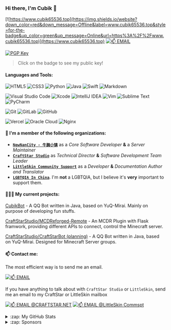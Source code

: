 ### Hi there, I'm Cubik 👋

[![https://www.cubik65536.top](https://img.shields.io/website?down_color=red&down_message=Offline&label=www.cubik65536.top&style=for-the-badge&up_color=green&up_message=Online&url=https%3A%2F%2Fwww.cubik65536.top)](https://www.cubik65536.top)
[![📫 EMAIL](https://img.shields.io/badge/📫%20EMAIL-cubik65536%40cubik65356.top-informational?style=for-the-badge)](mailto:cubik65536@cubik65356.top)

[![PGP Key](https://img.shields.io/badge/My%20PGP%20Fingerprint-7C58%20C98C%203AB8%20004E%20046C%2016FA%204462%209FF0%20C890%20D359-%23FA7343?style=for-the-badge)](./pgp-public-key.txt)
> Click on the badge to see my public key!

#### Languages and Tools:

<img alt="HTML5" src="https://img.shields.io/badge/html5-%23E34F26.svg?style=for-the-badge&logo=html5&logoColor=white"/> <img alt="CSS3" src="https://img.shields.io/badge/css3-%231572B6.svg?style=for-the-badge&logo=css3&logoColor=white"/> <img alt="Python" src="https://img.shields.io/badge/python-%2314354C.svg?style=for-the-badge&logo=python&logoColor=white"/> <img alt="Java" src="https://img.shields.io/badge/java-%23ED8B00.svg?style=for-the-badge&logo=java&logoColor=white"/> <img alt="Swift" src="https://img.shields.io/badge/swift-%23FA7343.svg?style=for-the-badge&logo=swift&logoColor=white"/> <img alt="Markdown" src="https://img.shields.io/badge/markdown-%23000000.svg?style=for-the-badge&logo=markdown&logoColor=white"/>

<img alt="Visual Studio Code" src="https://img.shields.io/badge/VisualStudioCode-0078d7.svg?style=for-the-badge&logo=visual-studio-code&logoColor=white"/> <img alt="Xcode" src="https://img.shields.io/badge/Xcode-007ACC?style=for-the-badge&logo=Xcode&logoColor=white"/> <img alt="IntelliJ IDEA" src="https://img.shields.io/badge/IntelliJIDEA-000000.svg?style=for-the-badge&logo=intellij-idea&logoColor=white"/> <img alt="Vim" src="https://img.shields.io/badge/VIM-%2311AB00.svg?style=for-the-badge&logo=vim&logoColor=white"/> <img alt="Sublime Text" src="https://img.shields.io/badge/sublime_text-%23575757.svg?style=for-the-badge&logo=sublime-text&logoColor=important"/> <img alt="PyCharm" src="https://img.shields.io/badge/pycharm-143?style=for-the-badge&logo=pycharm&logoColor=black&color=black&labelColor=green"/>

<img alt="Git" src="https://img.shields.io/badge/git-%23F05033.svg?style=for-the-badge&logo=git&logoColor=white"/> <img alt="GitLab" src="https://img.shields.io/badge/gitlab-%23181717.svg?style=for-the-badge&logo=gitlab&logoColor=white"/> <img alt="GitHub" src="https://img.shields.io/badge/github-%23121011.svg?style=for-the-badge&logo=github&logoColor=white"/>

<img alt="Vercel" src="https://img.shields.io/badge/vercel-%23000000.svg?style=for-the-badge&logo=vercel&logoColor=white"/> <img alt="Oracle Cloud" src ="https://img.shields.io/badge/oracle-%23F00000.svg?style=for-the-badge&logo=oracle&logoColor=white" /> <img alt="Nginx" src="https://img.shields.io/badge/nginx-%23009639.svg?style=for-the-badge&logo=nginx&logoColor=white"/>

#### 🏢 I'm a member of the following organizations:

- **[`NewNanCity - 牛腩小镇`](https://github.com/NewNanty)** as a *Core Software Developer* **&** a *Server Maintainer*
- **[`CraftStar Studio`](https://github.com/CraftStarStudio)** as *Technical Director* **&** *Software Development Team Leader*
- **[`LittleSkin Community Support`](https://github.com/LittleSkinCommspt)** as a *Developer* **&** *Documentation Author and Translator*
- **[`LGBTQIA In China`](https://github.com/LGBT-CN)**. I'm **not** a LGBTQIA, but I believe it's **very** important to support them.

#### 🧑🏻‍💻 My current projects:

[CubikBot](https://github.com/Cubik65536/CubikBot) - A QQ Bot written in Java, based on YuQ-Mirai. Mainly on purpose of developing fun stuffs.

[CraftStarStudio/MCDReforged-Remote](https://github.com/CraftStarStudio/MCDReforged-Remote) - An MCDR Plugin with Flask framwork, providing different APIs to connect, control the Minecraft server.

[CraftStarStudio/CraftStarBot (planning)](#) - A QQ Bot written in Java, based on YuQ-Mirai. Designed for Minecraft Server groups.

#### 📫 Contact me:

The most efficient way is to send me an email.

[![📫 EMAIL](https://img.shields.io/badge/📫%20EMAIL-cubik65536%40cubik65356.top-informational?style=for-the-badge)](mailto:cubik65536@cubik65356.top)

If you have anything to talk about with `CraftStar Studio` or `LittleSkin`, send me an email to my CraftStar or LittleSkin mailbox

[![📫 EMAIL @CRAFTSTAR.NET](https://img.shields.io/badge/📫%20EMAIL%40CRAFTSTAR.NET-cubik65536%40craftstar.net-informational?style=for-the-badge)](mailto:cubik65536@craftstar.net)
[![📫 EMAIL @LittleSkin Commspt](https://img.shields.io/badge/📫%20EMAIL%40LittleSkin%20Commspt-cubik65536%40commspt.littlesk.in-informational?style=for-the-badge)](mailto:cubik65536@commspt.littlesk.in)

<details>
  <summary>:zap: My GitHub Stats</summary>

  <img align="left" alt="Cubik65536's GitHub Stats" src="https://github-readme-stats.cubik65536.top/api?username=Cubik65536&count_private=true&theme=blue-green&show_icons=true" />
  
  <img align="left" alt="Cubik65536's Top Langs" src="https://github-readme-stats.cubik65536.top/api/top-langs/?username=Cubik65536&layout=compact&count_private=true&theme=blue-green" />

</details>

<details>
  <summary>:zap: Sponsors </summary>
  
  <br/>
  <b>Thanks to <a href="https://www.realmidc.net/">RealmIDC</a> for providing me network and computing resources</b>
  <br/><br/>
  <a href="https://www.realmidc.net/"><img src="https://img.cubik65536.top/RealmidcLogo.png" width="320"/></a>
  <br/>
  
  ---

  <b>Support me on <a href="https://www.afdian.net/@cubik65536?tab=home">afdian.net</a>!</b>
  
  <h3>By me a coffee: </h3>

  * [@Cursor-S](https://github.com/Cursor-S)

  <h3>Sponsors from May 2021: </h3>

  * WUTONG

  Thanks for your supports!
  
</details>
